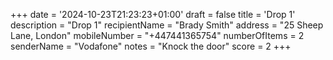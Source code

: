 +++
date = '2024-10-23T21:23:23+01:00'
draft = false
title = 'Drop 1'
description = "Drop 1"
recipientName = "Brady Smith"
address = "25 Sheep Lane, London"
mobileNumber = "+447441365754"
numberOfItems = 2
senderName = "Vodafone"
notes = "Knock the door"
score = 2
+++
